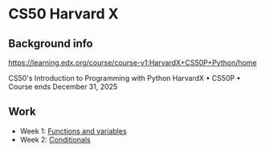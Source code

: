 # CS50 Harvard X

## Background info
https://learning.edx.org/course/course-v1:HarvardX+CS50P+Python/home

CS50's Introduction to Programming with Python
HarvardX • CS50P • Course ends December 31, 2025

## Work
- Week 1:  [Functions and variables](./week0/functions%20and%20variables.md)
- Week 2:  [Conditionals](./week1/conditionals.md)

